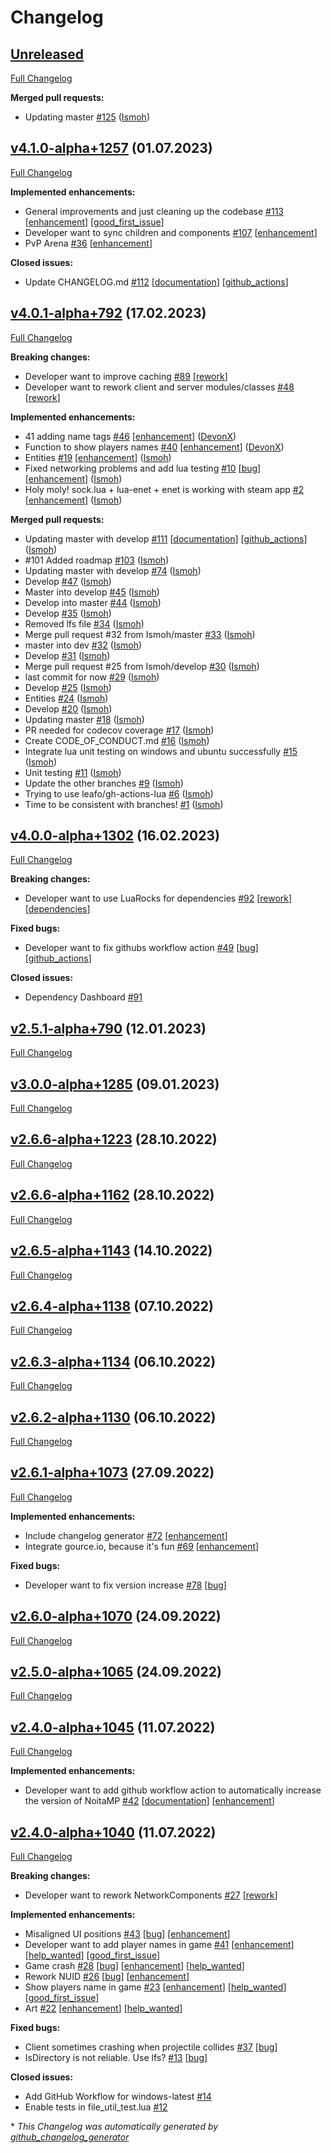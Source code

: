 # Changelog

## [Unreleased](https://github.com/Ismoh/NoitaMP/tree/HEAD)

[Full Changelog](https://github.com/Ismoh/NoitaMP/compare/v4.1.0-alpha+1257...HEAD)

**Merged pull requests:**

- Updating master [\#125](https://github.com/Ismoh/NoitaMP/pull/125) ([Ismoh](https://github.com/Ismoh))

## [v4.1.0-alpha+1257](https://github.com/Ismoh/NoitaMP/tree/v4.1.0-alpha+1257) (01.07.2023)

[Full Changelog](https://github.com/Ismoh/NoitaMP/compare/v4.0.1-alpha+792...v4.1.0-alpha+1257)

**Implemented enhancements:**

- General improvements and just cleaning up the codebase [\#113](https://github.com/Ismoh/NoitaMP/issues/113) [[enhancement](https://github.com/Ismoh/NoitaMP/labels/enhancement)] [[good_first_issue](https://github.com/Ismoh/NoitaMP/labels/good_first_issue)]
- Developer want to sync children and components [\#107](https://github.com/Ismoh/NoitaMP/issues/107) [[enhancement](https://github.com/Ismoh/NoitaMP/labels/enhancement)]
- PvP Arena [\#36](https://github.com/Ismoh/NoitaMP/issues/36) [[enhancement](https://github.com/Ismoh/NoitaMP/labels/enhancement)]

**Closed issues:**

- Update CHANGELOG.md [\#112](https://github.com/Ismoh/NoitaMP/issues/112) [[documentation](https://github.com/Ismoh/NoitaMP/labels/documentation)] [[github_actions](https://github.com/Ismoh/NoitaMP/labels/github_actions)]

## [v4.0.1-alpha+792](https://github.com/Ismoh/NoitaMP/tree/v4.0.1-alpha+792) (17.02.2023)

[Full Changelog](https://github.com/Ismoh/NoitaMP/compare/v4.0.0-alpha+1302...v4.0.1-alpha+792)

**Breaking changes:**

- Developer want to improve caching [\#89](https://github.com/Ismoh/NoitaMP/issues/89) [[rework](https://github.com/Ismoh/NoitaMP/labels/rework)]
- Developer want to rework client and server modules/classes [\#48](https://github.com/Ismoh/NoitaMP/issues/48) [[rework](https://github.com/Ismoh/NoitaMP/labels/rework)]

**Implemented enhancements:**

- 41 adding name tags [\#46](https://github.com/Ismoh/NoitaMP/pull/46) [[enhancement](https://github.com/Ismoh/NoitaMP/labels/enhancement)] ([DevonX](https://github.com/DevonX))
- Function to show players names [\#40](https://github.com/Ismoh/NoitaMP/pull/40) [[enhancement](https://github.com/Ismoh/NoitaMP/labels/enhancement)] ([DevonX](https://github.com/DevonX))
- Entities [\#19](https://github.com/Ismoh/NoitaMP/pull/19) [[enhancement](https://github.com/Ismoh/NoitaMP/labels/enhancement)] ([Ismoh](https://github.com/Ismoh))
- Fixed networking problems and add lua testing [\#10](https://github.com/Ismoh/NoitaMP/pull/10) [[bug](https://github.com/Ismoh/NoitaMP/labels/bug)] [[enhancement](https://github.com/Ismoh/NoitaMP/labels/enhancement)] ([Ismoh](https://github.com/Ismoh))
- Holy moly! sock.lua + lua-enet + enet is working with steam app [\#2](https://github.com/Ismoh/NoitaMP/pull/2) [[enhancement](https://github.com/Ismoh/NoitaMP/labels/enhancement)] ([Ismoh](https://github.com/Ismoh))

**Merged pull requests:**

- Updating master with develop [\#111](https://github.com/Ismoh/NoitaMP/pull/111) [[documentation](https://github.com/Ismoh/NoitaMP/labels/documentation)] [[github_actions](https://github.com/Ismoh/NoitaMP/labels/github_actions)] ([Ismoh](https://github.com/Ismoh))
- \#101 Added roadmap [\#103](https://github.com/Ismoh/NoitaMP/pull/103) ([Ismoh](https://github.com/Ismoh))
- Updating master with develop [\#74](https://github.com/Ismoh/NoitaMP/pull/74) ([Ismoh](https://github.com/Ismoh))
- Develop [\#47](https://github.com/Ismoh/NoitaMP/pull/47) ([Ismoh](https://github.com/Ismoh))
- Master into develop [\#45](https://github.com/Ismoh/NoitaMP/pull/45) ([Ismoh](https://github.com/Ismoh))
- Develop into master [\#44](https://github.com/Ismoh/NoitaMP/pull/44) ([Ismoh](https://github.com/Ismoh))
- Develop [\#35](https://github.com/Ismoh/NoitaMP/pull/35) ([Ismoh](https://github.com/Ismoh))
- Removed lfs file [\#34](https://github.com/Ismoh/NoitaMP/pull/34) ([Ismoh](https://github.com/Ismoh))
- Merge pull request \#32 from Ismoh/master [\#33](https://github.com/Ismoh/NoitaMP/pull/33) ([Ismoh](https://github.com/Ismoh))
- master into dev [\#32](https://github.com/Ismoh/NoitaMP/pull/32) ([Ismoh](https://github.com/Ismoh))
- Develop [\#31](https://github.com/Ismoh/NoitaMP/pull/31) ([Ismoh](https://github.com/Ismoh))
- Merge pull request \#25 from Ismoh/develop [\#30](https://github.com/Ismoh/NoitaMP/pull/30) ([Ismoh](https://github.com/Ismoh))
- last commit for now [\#29](https://github.com/Ismoh/NoitaMP/pull/29) ([Ismoh](https://github.com/Ismoh))
- Develop [\#25](https://github.com/Ismoh/NoitaMP/pull/25) ([Ismoh](https://github.com/Ismoh))
- Entities [\#24](https://github.com/Ismoh/NoitaMP/pull/24) ([Ismoh](https://github.com/Ismoh))
- Develop [\#20](https://github.com/Ismoh/NoitaMP/pull/20) ([Ismoh](https://github.com/Ismoh))
- Updating master [\#18](https://github.com/Ismoh/NoitaMP/pull/18) ([Ismoh](https://github.com/Ismoh))
- PR needed for codecov coverage [\#17](https://github.com/Ismoh/NoitaMP/pull/17) ([Ismoh](https://github.com/Ismoh))
- Create CODE\_OF\_CONDUCT.md [\#16](https://github.com/Ismoh/NoitaMP/pull/16) ([Ismoh](https://github.com/Ismoh))
- Integrate lua unit testing on windows and ubuntu successfully [\#15](https://github.com/Ismoh/NoitaMP/pull/15) ([Ismoh](https://github.com/Ismoh))
- Unit testing [\#11](https://github.com/Ismoh/NoitaMP/pull/11) ([Ismoh](https://github.com/Ismoh))
- Update the other branches [\#9](https://github.com/Ismoh/NoitaMP/pull/9) ([Ismoh](https://github.com/Ismoh))
- Trying to use leafo/gh-actions-lua [\#6](https://github.com/Ismoh/NoitaMP/pull/6) ([Ismoh](https://github.com/Ismoh))
- Time to be consistent with branches! [\#1](https://github.com/Ismoh/NoitaMP/pull/1) ([Ismoh](https://github.com/Ismoh))

## [v4.0.0-alpha+1302](https://github.com/Ismoh/NoitaMP/tree/v4.0.0-alpha+1302) (16.02.2023)

[Full Changelog](https://github.com/Ismoh/NoitaMP/compare/v2.5.1-alpha+790...v4.0.0-alpha+1302)

**Breaking changes:**

- Developer want to use LuaRocks for dependencies [\#92](https://github.com/Ismoh/NoitaMP/issues/92) [[rework](https://github.com/Ismoh/NoitaMP/labels/rework)] [[dependencies](https://github.com/Ismoh/NoitaMP/labels/dependencies)]

**Fixed bugs:**

- Developer want to fix githubs workflow action  [\#49](https://github.com/Ismoh/NoitaMP/issues/49) [[bug](https://github.com/Ismoh/NoitaMP/labels/bug)] [[github_actions](https://github.com/Ismoh/NoitaMP/labels/github_actions)]

**Closed issues:**

- Dependency Dashboard [\#91](https://github.com/Ismoh/NoitaMP/issues/91)

## [v2.5.1-alpha+790](https://github.com/Ismoh/NoitaMP/tree/v2.5.1-alpha+790) (12.01.2023)

[Full Changelog](https://github.com/Ismoh/NoitaMP/compare/v3.0.0-alpha+1285...v2.5.1-alpha+790)

## [v3.0.0-alpha+1285](https://github.com/Ismoh/NoitaMP/tree/v3.0.0-alpha+1285) (09.01.2023)

[Full Changelog](https://github.com/Ismoh/NoitaMP/compare/v2.6.6-alpha+1223...v3.0.0-alpha+1285)

## [v2.6.6-alpha+1223](https://github.com/Ismoh/NoitaMP/tree/v2.6.6-alpha+1223) (28.10.2022)

[Full Changelog](https://github.com/Ismoh/NoitaMP/compare/v2.6.6-alpha+1162...v2.6.6-alpha+1223)

## [v2.6.6-alpha+1162](https://github.com/Ismoh/NoitaMP/tree/v2.6.6-alpha+1162) (28.10.2022)

[Full Changelog](https://github.com/Ismoh/NoitaMP/compare/v2.6.5-alpha+1143...v2.6.6-alpha+1162)

## [v2.6.5-alpha+1143](https://github.com/Ismoh/NoitaMP/tree/v2.6.5-alpha+1143) (14.10.2022)

[Full Changelog](https://github.com/Ismoh/NoitaMP/compare/v2.6.4-alpha+1138...v2.6.5-alpha+1143)

## [v2.6.4-alpha+1138](https://github.com/Ismoh/NoitaMP/tree/v2.6.4-alpha+1138) (07.10.2022)

[Full Changelog](https://github.com/Ismoh/NoitaMP/compare/v2.6.3-alpha+1134...v2.6.4-alpha+1138)

## [v2.6.3-alpha+1134](https://github.com/Ismoh/NoitaMP/tree/v2.6.3-alpha+1134) (06.10.2022)

[Full Changelog](https://github.com/Ismoh/NoitaMP/compare/v2.6.2-alpha+1130...v2.6.3-alpha+1134)

## [v2.6.2-alpha+1130](https://github.com/Ismoh/NoitaMP/tree/v2.6.2-alpha+1130) (06.10.2022)

[Full Changelog](https://github.com/Ismoh/NoitaMP/compare/v2.6.1-alpha+1073...v2.6.2-alpha+1130)

## [v2.6.1-alpha+1073](https://github.com/Ismoh/NoitaMP/tree/v2.6.1-alpha+1073) (27.09.2022)

[Full Changelog](https://github.com/Ismoh/NoitaMP/compare/v2.6.0-alpha+1070...v2.6.1-alpha+1073)

**Implemented enhancements:**

- Include changelog generator [\#72](https://github.com/Ismoh/NoitaMP/issues/72) [[enhancement](https://github.com/Ismoh/NoitaMP/labels/enhancement)]
- Integrate gource.io, because it's fun [\#69](https://github.com/Ismoh/NoitaMP/issues/69) [[enhancement](https://github.com/Ismoh/NoitaMP/labels/enhancement)]

**Fixed bugs:**

- Developer want to fix version increase [\#78](https://github.com/Ismoh/NoitaMP/issues/78) [[bug](https://github.com/Ismoh/NoitaMP/labels/bug)]

## [v2.6.0-alpha+1070](https://github.com/Ismoh/NoitaMP/tree/v2.6.0-alpha+1070) (24.09.2022)

[Full Changelog](https://github.com/Ismoh/NoitaMP/compare/v2.5.0-alpha+1065...v2.6.0-alpha+1070)

## [v2.5.0-alpha+1065](https://github.com/Ismoh/NoitaMP/tree/v2.5.0-alpha+1065) (24.09.2022)

[Full Changelog](https://github.com/Ismoh/NoitaMP/compare/v2.4.0-alpha+1045...v2.5.0-alpha+1065)

## [v2.4.0-alpha+1045](https://github.com/Ismoh/NoitaMP/tree/v2.4.0-alpha+1045) (11.07.2022)

[Full Changelog](https://github.com/Ismoh/NoitaMP/compare/v2.4.0-alpha+1040...v2.4.0-alpha+1045)

**Implemented enhancements:**

- Developer want to add github workflow action to automatically increase the version of NoitaMP [\#42](https://github.com/Ismoh/NoitaMP/issues/42) [[documentation](https://github.com/Ismoh/NoitaMP/labels/documentation)] [[enhancement](https://github.com/Ismoh/NoitaMP/labels/enhancement)]

## [v2.4.0-alpha+1040](https://github.com/Ismoh/NoitaMP/tree/v2.4.0-alpha+1040) (11.07.2022)

[Full Changelog](https://github.com/Ismoh/NoitaMP/compare/e813a6cd0b0605bff8ab8f7a6c51d416e7b4004d...v2.4.0-alpha+1040)

**Breaking changes:**

- Developer want to rework NetworkComponents [\#27](https://github.com/Ismoh/NoitaMP/issues/27) [[rework](https://github.com/Ismoh/NoitaMP/labels/rework)]

**Implemented enhancements:**

- Misaligned UI positions [\#43](https://github.com/Ismoh/NoitaMP/issues/43) [[bug](https://github.com/Ismoh/NoitaMP/labels/bug)] [[enhancement](https://github.com/Ismoh/NoitaMP/labels/enhancement)]
- Developer want to add player names in game [\#41](https://github.com/Ismoh/NoitaMP/issues/41) [[enhancement](https://github.com/Ismoh/NoitaMP/labels/enhancement)] [[help_wanted](https://github.com/Ismoh/NoitaMP/labels/help_wanted)] [[good_first_issue](https://github.com/Ismoh/NoitaMP/labels/good_first_issue)]
- Game crash [\#28](https://github.com/Ismoh/NoitaMP/issues/28) [[bug](https://github.com/Ismoh/NoitaMP/labels/bug)] [[enhancement](https://github.com/Ismoh/NoitaMP/labels/enhancement)] [[help_wanted](https://github.com/Ismoh/NoitaMP/labels/help_wanted)]
- Rework NUID [\#26](https://github.com/Ismoh/NoitaMP/issues/26) [[bug](https://github.com/Ismoh/NoitaMP/labels/bug)] [[enhancement](https://github.com/Ismoh/NoitaMP/labels/enhancement)]
- Show players name in game [\#23](https://github.com/Ismoh/NoitaMP/issues/23) [[enhancement](https://github.com/Ismoh/NoitaMP/labels/enhancement)] [[help_wanted](https://github.com/Ismoh/NoitaMP/labels/help_wanted)] [[good_first_issue](https://github.com/Ismoh/NoitaMP/labels/good_first_issue)]
- Art [\#22](https://github.com/Ismoh/NoitaMP/issues/22) [[enhancement](https://github.com/Ismoh/NoitaMP/labels/enhancement)] [[help_wanted](https://github.com/Ismoh/NoitaMP/labels/help_wanted)]

**Fixed bugs:**

- Client sometimes crashing when projectile collides [\#37](https://github.com/Ismoh/NoitaMP/issues/37) [[bug](https://github.com/Ismoh/NoitaMP/labels/bug)]
- IsDirectory is not reliable. Use lfs? [\#13](https://github.com/Ismoh/NoitaMP/issues/13) [[bug](https://github.com/Ismoh/NoitaMP/labels/bug)]

**Closed issues:**

- Add GitHub Workflow for windows-latest [\#14](https://github.com/Ismoh/NoitaMP/issues/14)
- Enable tests in file\_util\_test.lua [\#12](https://github.com/Ismoh/NoitaMP/issues/12)



\* *This Changelog was automatically generated by [github_changelog_generator](https://github.com/github-changelog-generator/github-changelog-generator)*

